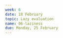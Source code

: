```yaml
---
week: 6
date: 18 February
topic: Lazy evaluation
name: 06-laziness
due: Monday, 25 February
---
```

